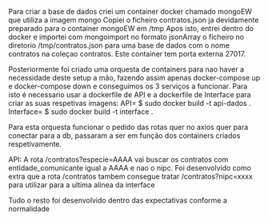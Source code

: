 Para criar a base de dados criei um container docker chamado mongoEW que utiliza a imagem mongo
Copiei o ficheiro contratos.json ja devidamente preparado para o container mongoEW em /tmp
Apos isto, entrei dentro do docker e importei com mongoimport no formato jsonArray o ficheiro no diretorio /tmp/contratos.json para uma base de dados com o nome contratos na coleçao contratos.
Este container tem porta externa 27017.


Posteriormente foi criado uma orquesta de containers para nao haver a necessidade deste setup a mão, fazendo assim apenas docker-compose up e docker-compose down e conseguimos os 3 serviços a funcionar. Para isto é necessario usar a dockerfile de API e a dockerfile de Interface para criar as suas respetivas imagens:
    API= $ sudo docker build -t api-dados .
    Interface= $ sudo docker build -t interface .

Para esta orquesta funcionar o pedido das rotas quer no axios quer para conectar para a db, passaram a ser em função dos containers criados respetivamente.

API:
A rota /contratos?especie=AAAA vai buscar os contratos com entidade_comunicante igual a AAAA e nao o nipc.
Foi desenvolvido como extra que a rota /contratos tambem consegue tratar /contratos?nipc=xxxx para utilizar para a ultima alinea da interface


Tudo o resto foi desenvolvido dentro das expectativas conforme a normalidade